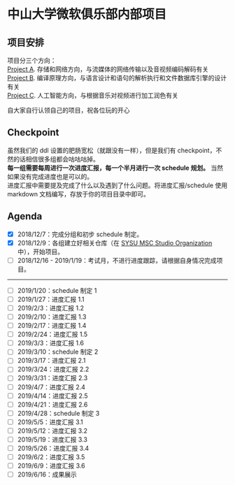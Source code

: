 # 中山大学微软俱乐部内部项目

## 项目安排
项目分三个方向：  
[Project A](https://github.com/SYSU-MSC-Studio/MSCProject/blob/master/Project%20A.md). 存储和网络方向，与流媒体的网络传输以及音视频编码解码有关  
[Project B](https://github.com/SYSU-MSC-Studio/MSCProject/blob/master/Project%20B.md). 编译原理方向，与语言设计和语句的解析执行和文件数据库引擎的设计有关  
[Project C](https://github.com/SYSU-MSC-Studio/MSCProject/blob/master/Project%20C.md). 人工智能方向，与根据音乐对视频进行加工润色有关  

自大家自行认领自己的项目，祝各位玩的开心

## Checkpoint
虽然我们的 ddl 设置的肥肠宽松（就跟没有一样），但是我们有 checkpoint，不然的话相信很多组都会咕咕咕掉。  
**每一组需要每周进行一次进度汇报，每一个半月进行一次 schedule 规划。** 当然如果没有完成进度也是可以的。  
进度汇报中需要提及完成了什么以及遇到了什么问题。将进度汇报/schedule 使用 markdown 文档编写，存放于你的项目目录中即可。

## Agenda
- [x] 2018/12/7：完成分组和初步 schedule 制定。
- [x] 2018/12/9：各组建立好相关仓库（在 [SYSU MSC Studio Organization](https://github.com/SYSU-MSC-Studio) 中），开始项目。
- [ ] 2018/12/16 - 2019/1/19：考试月，不进行进度跟踪，请根据自身情况完成项目。
---
- [ ] 2019/1/20：schedule 制定 1
- [ ] 2019/1/27：进度汇报 1.1
- [ ] 2019/2/3：进度汇报 1.2
- [ ] 2019/2/10：进度汇报 1.3
- [ ] 2019/2/17：进度汇报 1.4
- [ ] 2019/2/24：进度汇报 1.5
- [ ] 2019/3/3：进度汇报 1.6
- [ ] 2019/3/10：schedule 制定 2
- [ ] 2019/3/17：进度汇报 2.1
- [ ] 2019/3/24：进度汇报 2.2
- [ ] 2019/3/31：进度汇报 2.3
- [ ] 2019/4/7：进度汇报 2.4
- [ ] 2019/4/14：进度汇报 2.5
- [ ] 2019/4/21：进度汇报 2.6
- [ ] 2019/4/28：schedule 制定 3
- [ ] 2019/5/5：进度汇报 3.1
- [ ] 2019/5/12：进度汇报 3.2
- [ ] 2019/5/19：进度汇报 3.3
- [ ] 2019/5/26：进度汇报 3.4
- [ ] 2019/6/2：进度汇报 3.5
- [ ] 2019/6/9：进度汇报 3.6
- [ ] 2019/6/16：成果展示
